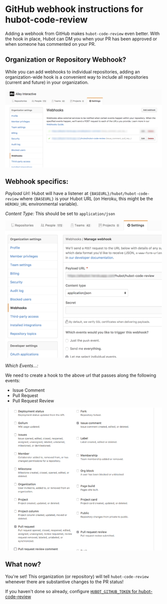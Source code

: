 GitHub webhook instructions for hubot-code-review
===================

Adding a webhook from GitHub makes `hubot-code-review` even better. With the hook in place,
Hubot can DM you when your PR has been approved or when someone has commented
on your PR.

## Organization or Repository Webhook?

While you can add webhooks to individual repositories, adding an organization-wide hook is
a convenient way to include all repositories (current and future) in your organization.

![](/docs/images/organization-webhook.png)

## Webhook specifics:

*Payload Url:*
Hubot will have a listener at `{BASEURL}/hubot/hubot-code-review` where `{BASEURL}` is your
Hubot URL (on Heroku, this might be the `HEROKU_URL` environmental variable).

*Content Type:*
This should be set to `application/json`

![](/docs/images/webhook-settings.png)

*Which Events...:*

We need to create a hook to the above url that passes along the following events:

- Issue Comment
- Pull Request
- Pull Request Review

![](/docs/images/webhook-events.png)


## What now?

You're set! This organization (or repository) will tell `hubot-code-review` whenever there
are substantive changes to the PR status!

If you haven't done so already, configure [`HUBOT_GITHUB_TOKEN` for hubot-code-review](/docs/HUBOT_GITHUB_TOKEN.md)
